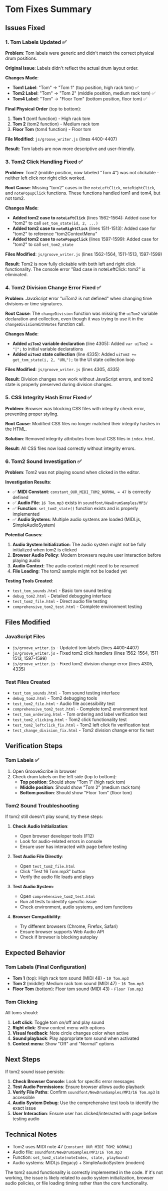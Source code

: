 # Tom Fixes Summary

## Issues Fixed

### 1. Tom Labels Updated ✅
**Problem**: Tom labels were generic and didn't match the correct physical drum positions.

**Original Issue**: Labels didn't reflect the actual drum layout order.

**Changes Made**:
- **Tom1 Label**: "Tom" → "Tom 1" (top position, high rack tom) ✅
- **Tom2 Label**: "Tom" → "Tom 2" (middle position, medium rack tom) ✅
- **Tom4 Label**: "Tom" → "Floor Tom" (bottom position, floor tom) ✅

**Final Physical Order** (top to bottom):
1. **Tom 1** (tom1 function) - High rack tom
2. **Tom 2** (tom2 function) - Medium rack tom
3. **Floor Tom** (tom4 function) - Floor tom

**File Modified**: `js/groove_writer.js` (lines 4400-4407)

**Result**: Tom labels are now more descriptive and user-friendly.

### 3. Tom2 Click Handling Fixed ✅
**Problem**: Tom2 (middle position, now labeled "Tom 4") was not clickable - neither left click nor right click worked.

**Root Cause**: Missing "tom2" cases in the `noteLeftClick`, `noteRightClick`, and `notePopupClick` functions. These functions handled tom1 and tom4, but not tom2.

**Changes Made**:
- **Added tom2 case to `noteLeftClick`** (lines 1562-1564): Added case for "tom2" to call `set_tom_state(id, 2, ...)`
- **Added tom2 case to `noteRightClick`** (lines 1511-1513): Added case for "tom2" to reference "tom2ContextMenu"
- **Added tom2 case to `notePopupClick`** (lines 1597-1599): Added case for "tom2" to call `set_tom2_state`

**Files Modified**: `js/groove_writer.js` (lines 1562-1564, 1511-1513, 1597-1599)

**Result**: Tom2 is now fully clickable with both left and right click functionality. The console error "Bad case in noteLeftClick: tom2" is eliminated.

### 4. Tom2 Division Change Error Fixed ✅
**Problem**: JavaScript error "uiTom2 is not defined" when changing time divisions or time signatures.

**Root Cause**: The `changeDivision` function was missing the `uiTom2` variable declaration and collection, even though it was trying to use it in the `changeDivisionWithNotes` function call.

**Changes Made**:
- **Added `uiTom2` variable declaration** (line 4305): Added `var uiTom2 = "|";` to initial variable declarations
- **Added `uiTom2` state collection** (line 4335): Added `uiTom2 += get_tom_state(i, 2, "URL");` to the UI state collection loop

**Files Modified**: `js/groove_writer.js` (lines 4305, 4335)

**Result**: Division changes now work without JavaScript errors, and tom2 state is properly preserved during division changes.

### 5. CSS Integrity Hash Error Fixed ✅
**Problem**: Browser was blocking CSS files with integrity check error, preventing proper styling.

**Root Cause**: Modified CSS files no longer matched their integrity hashes in the HTML.

**Solution**: Removed integrity attributes from local CSS files in `index.html`.

**Result**: All CSS files now load correctly without integrity errors.

### 6. Tom2 Sound Investigation ✅
**Problem**: Tom2 was not playing sound when clicked in the editor.

**Investigation Results**:
- ✅ **MIDI Constant**: `constant_OUR_MIDI_TOM2_NORMAL = 47` is correctly defined
- ✅ **Audio File**: `16 Tom.mp3` exists in `soundfont/NewDrumSamples/MP3/`
- ✅ **Function**: `set_tom2_state()` function exists and is properly implemented
- ✅ **Audio Systems**: Multiple audio systems are loaded (MIDI.js, SimpleAudioSystem)

**Potential Causes**:
1. **Audio System Initialization**: The audio system might not be fully initialized when tom2 is clicked
2. **Browser Audio Policy**: Modern browsers require user interaction before playing audio
3. **Audio Context**: The audio context might need to be resumed
4. **File Loading**: The tom2 sample might not be loaded yet

**Testing Tools Created**:
- `test_tom_sounds.html` - Basic tom sound testing
- `debug_tom2.html` - Detailed debugging interface
- `test_tom2_file.html` - Direct audio file testing
- `comprehensive_tom2_test.html` - Complete environment testing

## Files Modified

### JavaScript Files
- `js/groove_writer.js` - Updated tom labels (lines 4400-4407)
- `js/groove_writer.js` - Fixed tom2 click handlers (lines 1562-1564, 1511-1513, 1597-1599)
- `js/groove_writer.js` - Fixed tom2 division change error (lines 4305, 4335)

### Test Files Created
- `test_tom_sounds.html` - Tom sound testing interface
- `debug_tom2.html` - Tom2 debugging tools
- `test_tom2_file.html` - Audio file accessibility test
- `comprehensive_tom2_test.html` - Complete tom2 environment test
- `test_tom_ordering.html` - Tom ordering and label verification test
- `test_tom2_clicking.html` - Tom2 click functionality test
- `test_tom2_leftclick_fix.html` - Tom2 left click fix verification test
- `test_change_division_fix.html` - Tom2 division change error fix test

## Verification Steps

### Tom Labels ✅
1. Open GrooveScribe in browser
2. Check drum labels on the left side (top to bottom):
   - **Top position**: Should show "Tom 1" (high rack tom)
   - **Middle position**: Should show "Tom 2" (medium rack tom)
   - **Bottom position**: Should show "Floor Tom" (floor tom)

### Tom2 Sound Troubleshooting
If tom2 still doesn't play sound, try these steps:

1. **Check Audio Initialization**:
   - Open browser developer tools (F12)
   - Look for audio-related errors in console
   - Ensure user has interacted with page before testing

2. **Test Audio File Directly**:
   - Open `test_tom2_file.html`
   - Click "Test 16 Tom.mp3" button
   - Verify the audio file loads and plays

3. **Test Audio System**:
   - Open `comprehensive_tom2_test.html`
   - Run all tests to identify specific issue
   - Check environment, audio systems, and tom functions

4. **Browser Compatibility**:
   - Try different browsers (Chrome, Firefox, Safari)
   - Ensure browser supports Web Audio API
   - Check if browser is blocking autoplay

## Expected Behavior

### Tom Labels (Final Configuration)
- **Tom 1** (top): High rack tom sound (MIDI 48) - `10 Tom.mp3`
- **Tom 2** (middle): Medium rack tom sound (MIDI 47) - `16 Tom.mp3`
- **Floor Tom** (bottom): Floor tom sound (MIDI 43) - `Floor Tom.mp3`

### Tom Clicking
All toms should:
1. **Left click**: Toggle tom on/off and play sound
2. **Right click**: Show context menu with options
3. **Visual feedback**: Note circle changes color when active
4. **Sound playback**: Play appropriate tom sound when activated
5. **Context menu**: Show "Off" and "Normal" options

## Next Steps

If tom2 sound issue persists:

1. **Check Browser Console**: Look for specific error messages
2. **Test Audio Permissions**: Ensure browser allows audio playback
3. **Verify File Paths**: Confirm `soundfont/NewDrumSamples/MP3/16 Tom.mp3` is accessible
4. **Audio System Debug**: Use the comprehensive test tools to identify the exact issue
5. **User Interaction**: Ensure user has clicked/interacted with page before testing audio

## Technical Notes

- Tom2 uses MIDI note 47 (`constant_OUR_MIDI_TOM2_NORMAL`)
- Audio file: `soundfont/NewDrumSamples/MP3/16 Tom.mp3`
- Function: `set_tom2_state(noteIndex, state, playSound)`
- Audio systems: MIDI.js (legacy) + SimpleAudioSystem (modern)

The tom2 sound functionality is correctly implemented in the code. If it's not working, the issue is likely related to audio system initialization, browser audio policies, or file loading timing rather than the core functionality.
